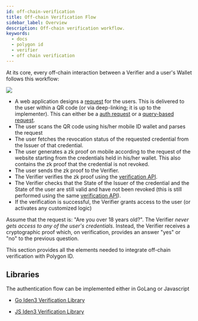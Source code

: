```yaml
---
id: off-chain-verification
title: Off-chain Verification Flow
sidebar_label: Overview
description: Off-chain verification workflow.
keywords: 
  - docs
  - polygon id
  - verifier
  - off chain verification
---
```


At its core, every off-chain interaction between a Verifier and a user's Wallet follows this workflow:

![](/img/off-chain-flow.png)

- A web application designs a [request](request-api.md) for the users. This is delivered to the user within a QR code (or via deep-linking; it is up to the implementer). This can either be a [auth request](request-api.md#basic-auth-request) or a [query-based request](request-api.md#query-based-request).
- The user scans the QR code using his/her mobile ID wallet and parses the request
- The user fetches the revocation status of the requested credential from the Issuer of that credential.
- The user generates a zk proof on mobile according to the request of the website starting from the credentials held in his/her wallet. This also contains the zk proof that the credential is not revoked.
- The user sends the zk proof to the Verifier.
- The Verifier verifies the zk proof using the [verification API](verification-api.md).
- The Verifier checks that the State of the Issuer of the credential and the State of the user are still valid and have not been revoked (this is still performed using the same [verification API](verification-api.md)).
- If the verification is successful, the Verifier grants access to the user (or activates any customized logic)

Assume that the request is: "Are you over 18 years old?". The Verifier *never gets access to any of the user's credentials*. Instead, the Verifier receives a cryptographic proof which, on verification, provides an answer "yes" or "no" to the previous question. 

This section provides all the elements needed to integrate off-chain verification with Polygon ID.

## Libraries

The authentication flow can be implemented either in GoLang or Javascript

- [Go Iden3 Verification Library](https://github.com/iden3/go-iden3-auth)

- [JS Iden3 Verification Library](https://github.com/iden3/js-iden3-auth)

